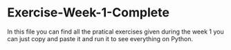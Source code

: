 # Exercise-Week-1-Complete
In this file you can find all the pratical exercises given during the week 1
you can just copy and paste it and run it to see everything on Python.
